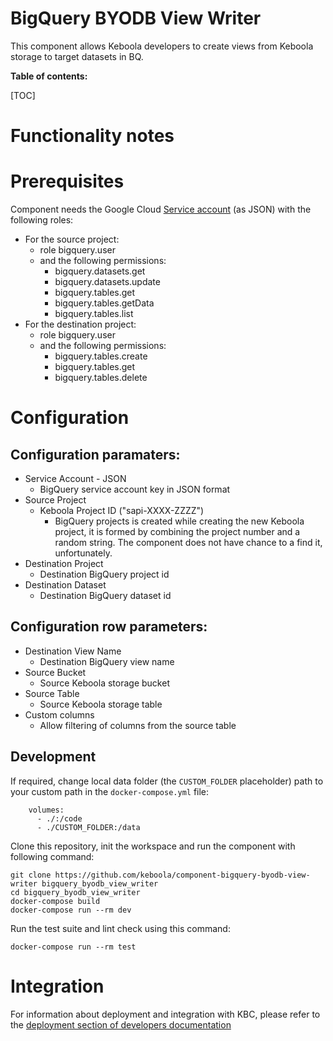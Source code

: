 BigQuery BYODB View Writer
=============

This component allows Keboola developers to create views from Keboola storage to target datasets in BQ. 


**Table of contents:**

[TOC]

Functionality notes
===================

Prerequisites
=============

Component needs the Google Cloud [Service account](https://cloud.google.com/iam/docs/service-accounts-create#console) (as JSON) with the following roles:
- For the source project: 
    - role bigquery.user
    - and the following permissions:
        - bigquery.datasets.get
        - bigquery.datasets.update
        - bigquery.tables.get
        - bigquery.tables.getData
        - bigquery.tables.list
- For the destination project:
  - role bigquery.user
  - and the following permissions:
      - bigquery.tables.create
      - bigquery.tables.get
      - bigquery.tables.delete



Configuration
=============

Configuration paramaters:
-------
- Service Account - JSON
  - BigQuery service account key in JSON format
- Source Project
  - Keboola Project ID ("sapi-XXXX-ZZZZ")
    - BigQuery projects is created while creating the new Keboola project, it is formed by combining the project number and a random string. The component does not have chance to a find it, unfortunately.
- Destination Project
  - Destination BigQuery project id
- Destination Dataset
  - Destination BigQuery dataset id

Configuration row parameters:
-------
- Destination View Name
  - Destination BigQuery view name
- Source Bucket
  - Source Keboola storage bucket 
- Source Table
  - Source Keboola storage table
- Custom columns
  - Allow filtering of columns from the source table

Development
-----------

If required, change local data folder (the `CUSTOM_FOLDER` placeholder) path to
your custom path in the `docker-compose.yml` file:

~~~~~~~~~~~~~~~~~~~~~~~~~~~~~~~~~~~~~~~~~~~~~~~~~~~~~~~~~~~~~~~~~~~~~~~~~~~~~~~~
    volumes:
      - ./:/code
      - ./CUSTOM_FOLDER:/data
~~~~~~~~~~~~~~~~~~~~~~~~~~~~~~~~~~~~~~~~~~~~~~~~~~~~~~~~~~~~~~~~~~~~~~~~~~~~~~~~

Clone this repository, init the workspace and run the component with following
command:

~~~~~~~~~~~~~~~~~~~~~~~~~~~~~~~~~~~~~~~~~~~~~~~~~~~~~~~~~~~~~~~~~~~~~~~~~~~~~~~~
git clone https://github.com/keboola/component-bigquery-byodb-view-writer bigquery_byodb_view_writer
cd bigquery_byodb_view_writer
docker-compose build
docker-compose run --rm dev
~~~~~~~~~~~~~~~~~~~~~~~~~~~~~~~~~~~~~~~~~~~~~~~~~~~~~~~~~~~~~~~~~~~~~~~~~~~~~~~~

Run the test suite and lint check using this command:

~~~~~~~~~~~~~~~~~~~~~~~~~~~~~~~~~~~~~~~~~~~~~~~~~~~~~~~~~~~~~~~~~~~~~~~~~~~~~~~~
docker-compose run --rm test
~~~~~~~~~~~~~~~~~~~~~~~~~~~~~~~~~~~~~~~~~~~~~~~~~~~~~~~~~~~~~~~~~~~~~~~~~~~~~~~~

Integration
===========

For information about deployment and integration with KBC, please refer to the
[deployment section of developers
documentation](https://developers.keboola.com/extend/component/deployment/)
